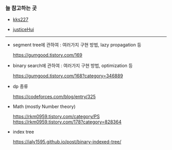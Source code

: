 ### 늘 참고하는 곳
- [kks227](https://blog.naver.com/kks227/221400640860)

- [justiceHui](https://justicehui.github.io/study/2019/03/25/AlgorithmSite/)
---

- segment tree에 관하여 : 여러가지 구현 방법, lazy propagation 등
   
   <https://gumgood.tistory.com/169>

- binary search에 관하여 : 여러가지 구현 방법, optimization 등

  <https://gumgood.tistory.com/168?category=346889>
  
- dp 종류

  <https://codeforces.com/blog/entry/325>
  
- Math (mostly Number theory)

   <https://rkm0959.tistory.com/category/PS>
   https://rkm0959.tistory.com/178?category=828364
 
- index tree

   <https://ialy1595.github.io/post/binary-indexed-tree/>
   
